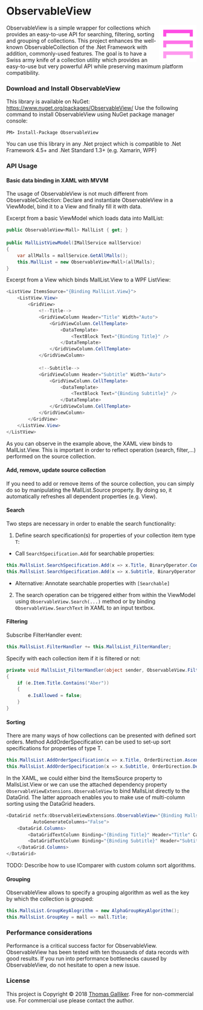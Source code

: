 # ObservableView
<img src="https://raw.githubusercontent.com/thomasgalliker/ObservableView/master/logo_gradient.png" alt="ObservableView" align="right" height="100">
ObservableView is a simple wrapper for collections which provides an easy-to-use API for searching, filtering, sorting and grouping of collections. This project enhances the well-known ObservableCollection of the .Net Framework with addition, commonly-used features. The goal is to have a Swiss army knife of a collection utility which provides an easy-to-use but very powerful API while preserving maximum platform compatibility.

### Download and Install ObservableView
This library is available on NuGet: https://www.nuget.org/packages/ObservableView/
Use the following command to install ObservableView using NuGet package manager console:

    PM> Install-Package ObservableView

You can use this library in any .Net project which is compatible to .Net Framework 4.5+ and .Net Standard 1.3+ (e.g. Xamarin, WPF)

### API Usage
#### Basic data binding in XAML with MVVM
The usage of ObservableView is not much different from ObservableCollection: Declare and instantiate ObservableView<T> in a ViewModel, bind it to a View and finally fill it with data.

Excerpt from a basic ViewModel which loads data into MallList:
```C#
public ObservableView<Mall> MallList { get; }

public MallListViewModel(IMallService mallService)
{
	var allMalls = mallService.GetAllMalls();
	this.MallList = new ObservableView<Mall>(allMalls);
}
```

Excerpt from a View which binds MallList.View to a WPF ListView:
```C#
<ListView ItemsSource="{Binding MallList.View}">
	<ListView.View>
		<GridView>
			<!--Title-->
			<GridViewColumn Header="Title" Width="Auto">
				<GridViewColumn.CellTemplate>
					<DataTemplate>
						<TextBlock Text="{Binding Title}" />
					</DataTemplate>
				</GridViewColumn.CellTemplate>
			</GridViewColumn>

			<!--Subtitle-->
			<GridViewColumn Header="Subtitle" Width="Auto">
				<GridViewColumn.CellTemplate>
					<DataTemplate>
						<TextBlock Text="{Binding Subtitle}" />
					</DataTemplate>
				</GridViewColumn.CellTemplate>
			</GridViewColumn>
		</GridView>
	</ListView.View>
</ListView>
```

As you can observe in the example above, the XAML view binds to MallList.View. This is important in order to reflect operation (search, filter,...) performed on the source collection.

#### Add, remove, update source collection
If you need to add or remove items of the source collection, you can simply do so by manipulating the MallList.Source property. By doing so, it automatically refreshes all dependent properties (e.g. View).

#### Search
Two steps are necessary in order to enable the search functionality:
1) Define search specification(s) for properties of your collection item type ```T```:
- Call ```SearchSpecification.Add``` for searchable properties:
```C#
this.MallsList.SearchSpecification.Add(x => x.Title, BinaryOperator.Contains);
this.MallsList.SearchSpecification.Add(x => x.Subtitle, BinaryOperator.Contains);
```
- Alternative: Annotate searchable properties with ```[Searchable]``` 
2) The search operation can be triggered either from within the ViewModel using ```ObservableView.Search(...)``` method or by binding ```ObservableView.SearchText``` in XAML to an input textbox.

#### Filtering
Subscribe FilterHandler event:
```C#
this.MallsList.FilterHandler += this.MallsList_FilterHandler;
```
Specify with each collection item if it is filtered or not:
```C#
private void MallsList_FilterHandler(object sender, ObservableView.Filtering.FilterEventArgs<Mall> e)
{
	if (e.Item.Title.Contains("Aber"))
	{
		e.IsAllowed = false;
	}
}
```

#### Sorting
There are many ways of how collections can be presented with defined sort orders. Method AddOrderSpecification can be used to set-up sort specifications for properties of type T.
```C#
this.MallsList.AddOrderSpecification(x => x.Title, OrderDirection.Ascending);
this.MallsList.AddOrderSpecification(x => x.Subtitle, OrderDirection.Descending);
```

In the XAML, we could either bind the ItemsSource property to MallsList.View or we can use the attached dependency property ```ObservableViewExtensions.ObservableView``` to bind MallsList directly to the DataGrid. The latter approach enables you to make use of multi-column sorting using the DataGrid headers.
```C#
<DataGrid netfx:ObservableViewExtensions.ObservableView="{Binding MallsList}"
		  AutoGenerateColumns="False">
	<DataGrid.Columns>
		<DataGridTextColumn Binding="{Binding Title}" Header="Title" CanUserSort="True" SortMemberPath="Title"/>
		<DataGridTextColumn Binding="{Binding Subtitle}" Header="Subtitle" CanUserSort="True" SortMemberPath="Subtitle"/>
	</DataGrid.Columns>
</DataGrid>
```

TODO: Describe how to use IComparer with custom column sort algorithms.

#### Grouping
ObservableView allows to specify a grouping algorithm as well as the key by which the collection is grouped:
```C#
this.MallsList.GroupKeyAlogrithm = new AlphaGroupKeyAlgorithm();
this.MallsList.GroupKey = mall => mall.Title;
```

### Performance considerations
Performance is a critical success factor for ObservableView. ObservableView has been tested with ten thousands of data records with good results. If you run into performance bottlenecks caused by ObservableView, do not hesitate to open a new issue.

### License
This project is Copyright &copy; 2018 [Thomas Galliker](https://ch.linkedin.com/in/thomasgalliker). Free for non-commercial use. For commercial use please contact the author.
